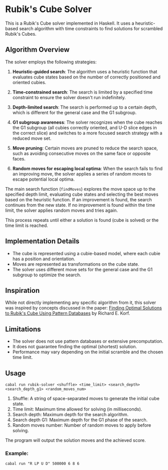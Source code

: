# Rubik's Cube Solver

This is a Rubik's Cube solver implemented in Haskell. It uses a heuristic-based search algorithm with time constraints to find solutions for scrambled Rubik's Cubes.

## Algorithm Overview

The solver employs the following strategies:

1. **Heuristic-guided search**: The algorithm uses a heuristic function that evaluates cube states based on the number of correctly positioned and oriented cubies.

2. **Time-constrained search**: The search is limited by a specified time constraint to ensure the solver doesn't run indefinitely.

3. **Depth-limited search**: The search is performed up to a certain depth, which is different for the general case and the G1 subgroup.

4. **G1 subgroup awareness**: The solver recognizes when the cube reaches the G1 subgroup (all cubies correctly oriented, and U-D slice edges in the correct slice) and switches to a more focused search strategy with a reduced move set.

5. **Move pruning**: Certain moves are pruned to reduce the search space, such as avoiding consecutive moves on the same face or opposite faces.

6. **Random moves for escaping local optima**: When the search fails to find an improving move, the solver applies a series of random moves to escape potential local optima.

The main search function (`findMoves`) explores the move space up to the specified depth limit, evaluating cube states and selecting the best moves based on the heuristic function. If an improvement is found, the search continues from the new state. If no improvement is found within the time limit, the solver applies random moves and tries again.

This process repeats until either a solution is found (cube is solved) or the time limit is reached.

## Implementation Details

- The cube is represented using a cubie-based model, where each cubie has a position and orientation.
- Moves are represented as transformations on the cube state.
- The solver uses different move sets for the general case and the G1 subgroup to optimize the search.

## Inspiration

While not directly implementing any specific algorithm from it, this solver was inspired by concepts discussed in the paper:
[Finding Optimal Solutions to Rubik's Cube Using Pattern Databases](https://www.cs.princeton.edu/courses/archive/fall06/cos402/papers/korfrubik.pdf) by Richard E. Korf.

## Limitations

- The solver does not use pattern databases or extensive precomputation.
- It does not guarantee finding the optimal (shortest) solution.
- Performance may vary depending on the initial scramble and the chosen time limit.

## Usage

```
cabal run rubik-solver <shuffle> <time_limit> <search_depth> <search_depth_g1> <random_moves_num>
```

1. Shuffle: A string of space-separated moves to generate the initial cube state.
2. Time limit: Maximum time allowed for solving (in milliseconds).
3. Search depth: Maximum depth for the search algorithm.
4. Search depth G1: Maximum depth for the G1 phase of the search.
5. Random moves number: Number of random moves to apply before solving.

The program will output the solution moves and the achieved score.


### Example:
```
cabal run "R LP U D" 500000 6 8 6
```


